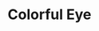---
title: Colorful Eye
showTitle: true
image: /img/drawings/colorfuleye.jpg
materials: pencil, colored pencils, white sharpie
description:
---